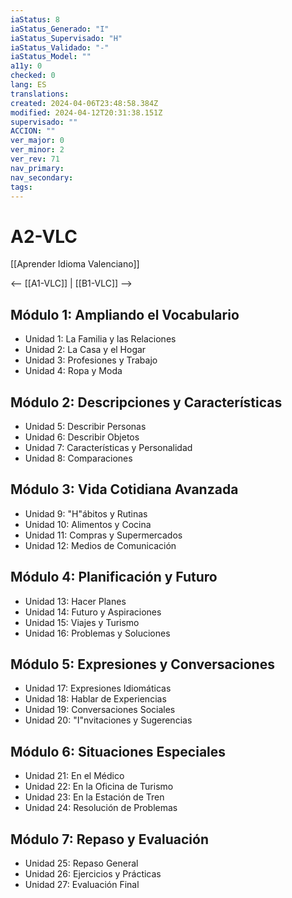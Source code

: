 ```yaml
---
iaStatus: 8
iaStatus_Generado: "I"
iaStatus_Supervisado: "H"
iaStatus_Validado: "-"
iaStatus_Model: ""
a11y: 0
checked: 0
lang: ES
translations: 
created: 2024-04-06T23:48:58.384Z
modified: 2024-04-12T20:31:38.151Z
supervisado: ""
ACCION: ""
ver_major: 0
ver_minor: 2
ver_rev: 71
nav_primary: 
nav_secondary: 
tags:
---
```

# A2-VLC

[[Aprender Idioma Valenciano]]

<-- [[A1-VLC]] | [[B1-VLC]] -->

## Módulo 1: Ampliando el Vocabulario

- Unidad 1: La Familia y las Relaciones
- Unidad 2: La Casa y el Hogar
- Unidad 3: Profesiones y Trabajo
- Unidad 4: Ropa y Moda

## Módulo 2: Descripciones y Características

- Unidad 5: Describir Personas
- Unidad 6: Describir Objetos
- Unidad 7: Características y Personalidad
- Unidad 8: Comparaciones

## Módulo 3: Vida Cotidiana Avanzada

- Unidad 9: "H"ábitos y Rutinas
- Unidad 10: Alimentos y Cocina
- Unidad 11: Compras y Supermercados
- Unidad 12: Medios de Comunicación

## Módulo 4: Planificación y Futuro

- Unidad 13: Hacer Planes
- Unidad 14: Futuro y Aspiraciones
- Unidad 15: Viajes y Turismo
- Unidad 16: Problemas y Soluciones

## Módulo 5: Expresiones y Conversaciones

- Unidad 17: Expresiones Idiomáticas
- Unidad 18: Hablar de Experiencias
- Unidad 19: Conversaciones Sociales
- Unidad 20: "I"nvitaciones y Sugerencias

## Módulo 6: Situaciones Especiales

- Unidad 21: En el Médico
- Unidad 22: En la Oficina de Turismo
- Unidad 23: En la Estación de Tren
- Unidad 24: Resolución de Problemas

## Módulo 7: Repaso y Evaluación

- Unidad 25: Repaso General
- Unidad 26: Ejercicios y Prácticas
- Unidad 27: Evaluación Final

